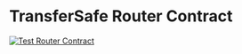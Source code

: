 # TransferSafe Router Contract

[![Test Router Contract](https://github.com/Transfer-Safe/TransferSafe-Router-Contract/actions/workflows/test-contract.yml/badge.svg)](https://github.com/Transfer-Safe/TransferSafe-Router-Contract/actions/workflows/test-contract.yml)
